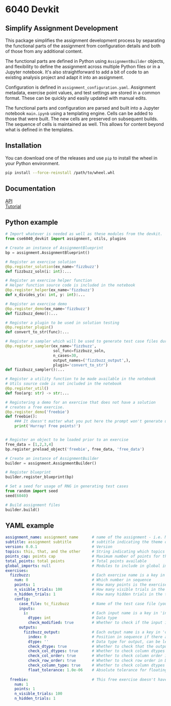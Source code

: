 # 6040 Devkit

## Simplify Assignment Development

This package simplifies the assignment development process by separating the functional parts of the assignment from configuration details and both of those from any additional content.  

The functional parts are defined in Python using `AssignmentBuilder` objects, and flexibility to define the assignment across multiple Python files or in a Jupyter notebook. It's also straightforward to add a bit of code to an existing analysis project and adapt it into an assignment.  

Configuration is defined in `assignment_configuration.yaml`. Assignment metadata, exercise point values, and test settings are stored in a common format. These can be quickly and easily updated with manual edits.

The functional parts and configuration are parsed and built into a Jupyter notebook `main.ipynb` using a templating engine. Cells can be added to those that were built. The new cells are preserved on subsequent builds. The sequence of cells is maintained as well. This allows for content beyond what is defined in the templates.

## Installation

You can download one of the releases and use `pip` to install the wheel in your Python environment.  

```bash
pip install --force-reinstall /path/to/wheel.whl
```

## Documentation

[API](docs/api.md)  
[Tutorial](docs/tutorial/tutorial.md)

## Python example

```python
# Import whatever is needed as well as these modules from the devkit.
from cse6040_devkit import assignment, utils, plugins

# Create an instance of AssignmentBlueprint
bp = assignment.AssignmentBlueprint()

# Register an exercise solution
@bp.register_solution(ex_name='fizzbuzz')
def fizzbuzz_soln(i: int):...

# Register an exercise helper function
# Helper function source code is included in the notebook
@bp.register_helper(ex_name='fizzbuzz')
def x_divides_y(x: int, y: int):...

# Register an exercise demo
@bp.register_demo(ex_name='fizzbuzz')
def fizzbuzz_demo():...

# Register a plugin to be used in solution testing
@bp.register_plugin()
def convert_to_str(func):...

# Register a sampler which will be used to generate test case files during the build
@bp.register_sampler(ex_name='fizzbuzz', 
                     sol_func=fizzbuzz_soln, 
                     n_cases=30,             
                     output_names=('fizzbuzz_output',), 
                     plugin='convert_to_str')
def fizzbuzz_sampler():...

# Register a utility function to be made available in the notebook
# Utils source code is not included in the notebook
@bp.register_util()
def foo(arg: str) -> str:...

# Registering a demo for an exercise that does not have a solution
# creates a free exercise. 
@bp.register_demo('freebie')
def freebie():
    ### It doesn't matter what you put here the prompt won't generate unless a solution is registered
    print('Hurray! Free points!')


# Register an object to be loaded prior to an exercise
free_data = [1,2,3,4]
bp.register_preload_object('freebie', free_data, 'free_data')

# Create an instance of AssignmentBuilder
builder = assignment.AssignmentBuilder()

# Register blueprint
builder.register_blueprint(bp)

# Set a seed for usage of RNG in generating test cases
from random import seed
seed(6040)

# Build assignment files
builder.build()
```
## YAML example

```yaml
assignment_name: assignment name      # name of the assignment - i.e. Midterm 1
subtitle: assignment subtitle         # subtitle indicating the theme of the assignment - i.e. Association Rule Mining
version: 0.0.1                        # Version
topics: this, that, and the other     # String indicating which topics are covered in the exam, should be a comma separated list
points_cap: points cap                # Maximum number of points for the assignment
total_points: total points            # Total points available
global_imports: null                  # Modules to include in global imports
exercises:                            
  fizzbuzz:                           # Each exercise name is a key in 'exercises'
    num: 0                            # Which number in sequence 
    points: 1                         # How many points is the exercise worth
    n_visible_trials: 100             # How many visible trials in the test
    n_hidden_trials: 1                # How many hidden trials in the test
    config:
      case_file: tc_fizzbuzz          # Name of the test case file (you won't need to touch this)
      inputs:             
        i:                            # Each input name is a key in 'inputs'
          dtype: int                  # Data type
          check_modified: true        # Whether to check if the input is modified
      outputs:
        fizzbuzz_output:              # Each output name is a key in 'outputs'
          index: 0                    # Position in sequence if there are multiple outputs
          dtype: ''                   # Data type for output, can be left blank
          check_dtype: true           # Whether to check that the output matches the expected type
          check_col_dtypes: true      # Whether to check column dtypes in DataFrames
          check_col_order: true       # Whether to check column order in DataFrames
          check_row_order: true       # Whether to check row order in DataFrames
          check_column_type: true     # Whether to check column dtypes in DataFrames
          float_tolerance: 1.0e-06    # Absolute tolerance for floating point values
  
  freebie:                            # This free exercise doesn't have a 'config' object
    num: 1
    points: 1
    n_visible_trials: 100
    n_hidden_trials: 1
```